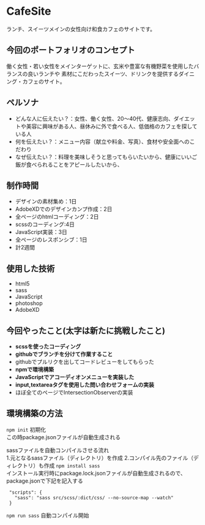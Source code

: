 # CafeSite
ランチ、スイーツメインの女性向け和食カフェのサイトです。


## 今回のポートフォリオのコンセプト
働く女性・若い女性をメインターゲットに、玄米や豊富な有機野菜を使用したバランスの良いランチや
素材にこだわったスイーツ、ドリンクを提供するダイニング・カフェのサイト。


## ペルソナ
 - どんな人に伝えたい？：女性、働く女性、20〜40代、健康志向、ダイエットや美容に興味がある人、昼休みに外で食べる人、低価格のカフェを探している人
 - 何を伝えたい？：メニュー内容（献立や料金、写真）、食材や安全面へのこだわり
 - なぜ伝えたい？：料理を美味しそうと思ってもらいたいから、健康にいいご飯が食べられることをアピールしたいから、
                
  
## 制作時間
 - デザインの素材集め：1日
 - AdobeXDでのデザインカンプ作成：2日
 - 全ページのhtmlコーディング：2日
 - scssのコーディング:4日
 - JavaScript実装：3日
 - 全ページのレスポンシブ：1日
 - 計2週間



## 使用した技術
 - html5
 - sass
 - JavaScript
 - photoshop
 - AdobeXD


## 今回やったこと(太字は新たに挑戦したこと)
- **scssを使ったコーディング**
- **githubでブランチを分けて作業すること**
- githubでプルリクを出してコードレビューをしてもらった
- **npmで環境構築** 
- **JavaScriptでアコーディオンメニューを実装した**
- **input,textareaタグを使用した問い合わせフォームの実装**
- ほぼ全てのページでIntersectionObserverの実装


## 環境構築の方法
  `npm init` 初期化<br>
  この時package.jsonファイルが自動生成される

  sassファイルを自動コンパイルさせる流れ<br>
  1.元となるsassファイル（ディレクトリ）を作成
  2.コンパイル先のファイル（ディレクトリ）も作成
  `npm install sass`<br>
  インストール実行時にpackage.lock.jsonファイルが自動生成されるので、package.jsonで下記を記入する
 ```
  "scripts": {
    "sass": "sass src/scss/:dict/css/ --no-source-map --watch"
  }
  ```
  `npm run sass` 自動コンパイル開始
